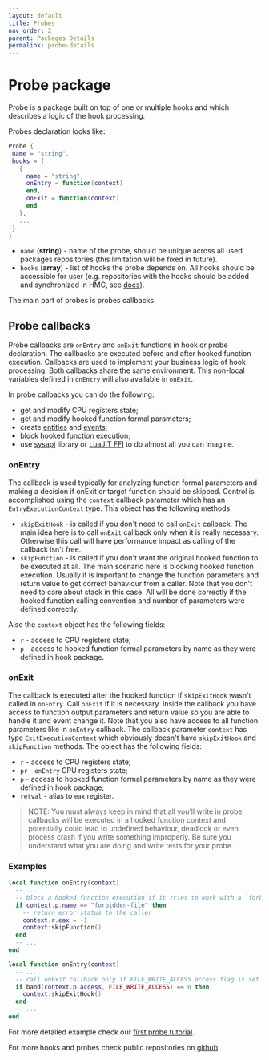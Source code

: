 ```yaml
---
layout: default
title: Probes
nav_order: 2
parent: Packages Details
permalink: probe-details
---
```


# Probe package
Probe is a package built on top of one or multiple hooks and which describes a logic of the hook processing.

Probes declaration looks like:
```lua
Probe {
 name = "string",
 hooks = {
   {
     name = "string",
     onEntry = function(context)
     end,
     onExit = function(context)
     end
   },
   ...
 }
}
```

* `name` (**string**) - name of the probe, should be unique across all used packages repositories (this limitation will be fixed in future).
* `hooks` (**array**) - list of hooks the probe depends on. All hooks should be accessible for user (e.g. repositories with the hooks should be added and synchronized in HMC, see [docs](hmc#package-repositories)). 

The main part of probes is probes callbacks.

## Probe callbacks
Probe callbacks are `onEntry` and `onExit` functions in hook or probe declaration. The callbacks are executed before and after hooked function execution. Callbacks are used to implement your business logic of hook processing. Both callbacks share the same environment. This non-local variables defined in `onEntry` will also available in `onExit`. 

In probe callbacks you can do the following: 
* get and modify CPU registers state;
* get and modify hooked function formal parameters;
* create [entities](entities) and [events](events);
* block hooked function execution;
* use [sysapi](api#sysapi) library or [LuaJIT FFI](https://luajit.org/ext_ffi.html) to do almost all you can imagine.


### onEntry
The callback is used typically for analyzing function formal parameters and making a decision if onExit or target function should be skipped. Control is accomplished using the `context` callback parameter which has an `EntryExecutionContext` type. This object has the following methods:
* `skipExitHook` - is called if you don't need to call `onExit` callback. The main idea here is to call `onExit` callback only when it is really necessary. Otherwise this call will have performance impact as calling of the callback isn't free.
* `skipFunction` - is called if you don't want the original hooked function to be executed at all. The main scenario here is blocking hooked function execution. Usually it is important to change the function parameters and return value to get correct behaviour from a caller. Note that you don't need to care about stack in this case. All will be done correctly if the hooked function calling convention and number of parameters were defined correctly.

Also the `context` object has the following fields:

* `r` - access to CPU registers state;
* `p` - access to hooked function formal parameters by name as they were defined in hook package.

### onExit
The callback is executed after the hooked function if `skipExitHook` wasn't called in `onEntry`. Call `onExit` if it is necessary. Inside the callback you have access to function output parameters and return value so you are able to handle it and event change it. Note that you also have access to all function parameters like in `onEntry` callback. The callback parameter `context` has type `ExitExecutionContext` which obviously doesn't have `skipExitHook` and `skipFunction` methods. The object has the following fields:
* `r` - access to CPU registers state;
* `pr` - `onEntry` CPU registers state;
* `p` - access to hooked function formal parameters by name as they were defined in hook package;
* `retval` - alias to `eax` register.

> NOTE: You must always keep in mind that all you’ll write in probe callbacks will be executed in a hooked function context and potentially could lead to undefined behaviour, deadlock or even process crash if you write something improperly. Be sure you understand what you are doing and write tests for your probe. 

### Examples

```lua
local function onEntry(context)
  -- ...
  -- block a hooked function execution if it tries to work with a `forbidden-file`
  if context.p.name == "forbidden-file" then
    -- return error status to the caller
    context.r.eax = -1
    context:skipFunction()
  end
  -- ...
end
```
```lua
local function onEntry(context)
  -- ...
  -- call onExit callback only if FILE_WRITE_ACCESS access flag is set
  if band(context.p.access, FILE_WRITE_ACCESS) == 0 then
    context:skipExitHook()
  end
  -- ...
end
```
For more detailed example check our [first probe tutorial](package-1).

For more hooks and probes check public repositories on [github](https://github.com/topics/hyperionix-packages).